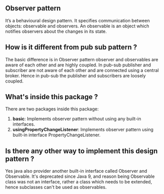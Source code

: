 ## Observer pattern
It’s a behavioural design pattern. It specifies communication between objects: observable and observers. An observable is an object which notifies observers about the changes in its state.

## How is it different from pub sub pattern ?
The basic difference is in Observer pattern observer and observables are aware of each other and are highly coupled. In pub-sub publisher and subscriber are not aware of each other and are connected using a central broker. Hence in pub-sub the publisher and subscribers are loosely coupled.

## What's inside this package ?
There are two packages inside this package:
1. **basic**: Implements observer pattern without using any built-in interfaces.
2. **usingPropertyChangeListener**: Implements observer pattern using built-in interface PropertyChangeListener.

## Is there any other way to implement this design pattern ?
Yes java also provider another built-in interface called Observer and Observable. It's deprecated since Java 9, and reason being Observable class was not an interface, rather a class which needs to be extended, hence subclasses can't be used as observables.

